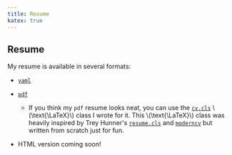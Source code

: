```yaml
---
title: Resume
katex: true
---
```


Resume
------

My resume is available in several formats:

* [`yaml`](/resume-yaml/)
* [`pdf`](https://files.rahul.sh/rahulparhi_resume.pdf)
    - If you think my `pdf` resume looks neat, you can use the
      [`cv.cls`](https://gitlab.com/rp/texmf/blob/master/tex/latex/rahul/cv.cls)
      \\(\\text{\\LaTeX}\\) class I wrote for it. This \\(\\text{\\LaTeX}\\)
      class was heavily inspired by Trey Hunner's
      [`resume.cls`](https://github.com/treyhunner/resume) and
      [`moderncv`](https://ctan.org/tex-archive/macros/latex/contrib/moderncv?lang=en)
      but written from scratch just for fun.

* HTML version coming soon!
